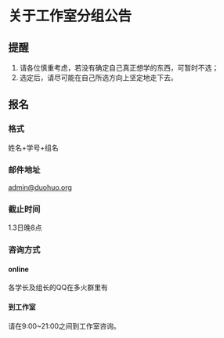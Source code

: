 # 关于工作室分组公告
## 提醒
1. 请各位慎重考虑，若没有确定自己真正想学的东西，可暂时不选；
2. 选定后，请尽可能在自己所选方向上坚定地走下去。
## 报名
### 格式
姓名+学号+组名
### 邮件地址
admin@duohuo.org
### 截止时间
1.3日晚8点
### 咨询方式
#### online
各学长及组长的QQ在多火群里有
#### 到工作室
请在9:00~21:00之间到工作室咨询。
